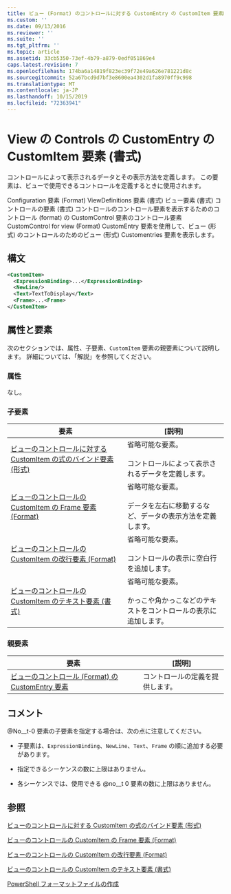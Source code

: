 ```yaml
---
title: ビュー (Format) のコントロールに対する CustomEntry の CustomItem 要素Microsoft Docs
ms.custom: ''
ms.date: 09/13/2016
ms.reviewer: ''
ms.suite: ''
ms.tgt_pltfrm: ''
ms.topic: article
ms.assetid: 33cb5350-73ef-4b79-a879-0edf051869e4
caps.latest.revision: 7
ms.openlocfilehash: 174ba6a14819f823ec39f72e49a626e781221d8c
ms.sourcegitcommit: 52a67bcd9d7bf3e8600ea4302d1fa8970ff9c998
ms.translationtype: MT
ms.contentlocale: ja-JP
ms.lasthandoff: 10/15/2019
ms.locfileid: "72363941"
---
```

# <a name="customitem-element-for-customentry-for-controls-for-view-format"></a>View の Controls の CustomEntry の CustomItem 要素 (書式)

コントロールによって表示されるデータとその表示方法を定義します。 この要素は、ビューで使用できるコントロールを定義するときに使用されます。

Configuration 要素 (Format) ViewDefinitions 要素 (書式) ビュー要素 (書式) コントロールの要素 (書式) コントロールのコントロール要素を表示するためのコントロール (format) の CustomControl 要素のコントロール要素CustomControl for view (Format) CustomEntry 要素を使用して、ビュー (形式) のコントロールのためのビュー (形式) Customentries 要素を表示します。

## <a name="syntax"></a>構文

```xml
<CustomItem>
  <ExpressionBinding>...</ExpressionBinding>
  <NewLine/>
  <Text>TextToDisplay</Text>
  <Frame>...<Frame>
</CustomItem>
```

## <a name="attributes-and-elements"></a>属性と要素

次のセクションでは、属性、子要素、`CustomItem` 要素の親要素について説明します。 詳細については、「解説」を参照してください。

### <a name="attributes"></a>属性

なし。

### <a name="child-elements"></a>子要素

|要素|[説明]|
|-------------|-----------------|
|[ビューのコントロールに対する CustomItem の式のバインド要素 (形式)](./expressionbinding-element-for-customitem-for-controls-for-view-format.md)|省略可能な要素。<br /><br /> コントロールによって表示されるデータを定義します。|
|[ビューのコントロールの CustomItem の Frame 要素 (Format)](./frame-element-for-customitem-for-controls-for-view-format.md)|省略可能な要素。<br /><br /> データを左右に移動するなど、データの表示方法を定義します。|
|[ビューのコントロールの CustomItem の改行要素 (Format)](./newline-element-for-customitem-for-controls-for-view-format.md)|省略可能な要素。<br /><br /> コントロールの表示に空白行を追加します。|
|[ビューのコントロールの CustomItem のテキスト要素 (書式)](./text-element-for-customitem-for-controls-for-view-format.md)|省略可能な要素。<br /><br /> かっこや角かっこなどのテキストをコントロールの表示に追加します。|

### <a name="parent-elements"></a>親要素

|要素|[説明]|
|-------------|-----------------|
|[ビューのコントロール (Format) の CustomEntry 要素](./customentry-element-for-customentries-for-controls-for-view-format.md)|コントロールの定義を提供します。|

## <a name="remarks"></a>コメント

@No__t-0 要素の子要素を指定する場合は、次の点に注意してください。

- 子要素は、`ExpressionBinding`、`NewLine`、`Text`、`Frame` の順に追加する必要があります。

- 指定できるシーケンスの数に上限はありません。

- 各シーケンスでは、使用できる @no__t 0 要素の数に上限はありません。

## <a name="see-also"></a>参照

[ビューのコントロールに対する CustomItem の式のバインド要素 (形式)](./expressionbinding-element-for-customitem-for-controls-for-view-format.md)

[ビューのコントロールの CustomItem の Frame 要素 (Format)](./frame-element-for-customitem-for-controls-for-view-format.md)

[ビューのコントロールの CustomItem の改行要素 (Format)](./newline-element-for-customitem-for-controls-for-view-format.md)

[ビューのコントロールの CustomItem のテキスト要素 (書式)](./text-element-for-customitem-for-controls-for-view-format.md)

[PowerShell フォーマットファイルの作成](./writing-a-powershell-formatting-file.md)
